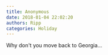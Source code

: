 ```yaml
---
title: Anonymous
date: 2018-01-04 22:02:20
authors: Ripp
categories: Holiday
---
```


 Why don't you move back to Georgia...